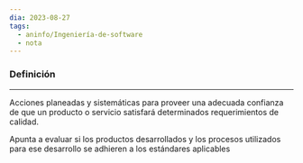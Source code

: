 ```yaml
---
dia: 2023-08-27
tags:
  - aninfo/Ingeniería-de-software
  - nota
---
```

### Definición
---
Acciones planeadas y sistemáticas para proveer una adecuada confianza de que un producto o servicio satisfará determinados requerimientos de calidad.

Apunta a evaluar si los productos desarrollados y los procesos utilizados para ese desarrollo se adhieren a los estándares aplicables
